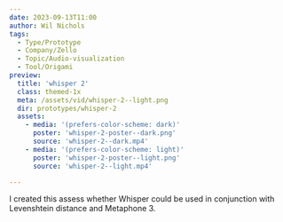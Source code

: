 ```yaml
---
date: 2023-09-13T11:00
author: Wil Nichols
tags:
  - Type/Prototype
  - Company/Zello
  - Topic/Audio-visualization
  - Tool/Origami
preview: 
  title: 'whisper 2'
  class: themed-1x
  meta: /assets/vid/whisper-2--light.png
  dir: prototypes/whisper-2
  assets:
    - media: '(prefers-color-scheme: dark)'
      poster: 'whisper-2-poster--dark.png'
      source: 'whisper-2--dark.mp4'
    - media: '(prefers-color-scheme: light)'
      poster: 'whisper-2-poster--light.png'
      source: 'whisper-2--light.mp4'

---
```

I created this assess whether Whisper could be used in conjunction with Levenshtein distance and Metaphone 3.
